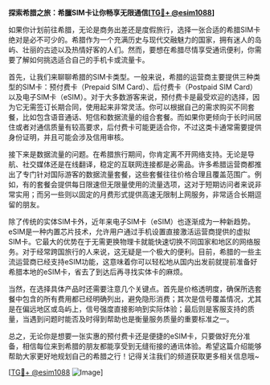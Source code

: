 **探索希腊之旅：希臘SIM卡让你畅享无限通信[[TG💪+ @esim1088](https://t.me/s/esim1088)]**

如果你计划前往希腊，无论是商务出差还是度假旅行，选择一张合适的希腊SIM卡绝对是必不可少的。希腊作为一个充满历史与现代交融魅力的国家，拥有迷人的岛屿、壮丽的古迹以及热情好客的人们。然而，要想在希腊尽情享受通讯便利，你需要了解如何挑选适合自己的手机卡或流量卡。

首先，让我们来聊聊希腊的SIM卡类型。一般来说，希腊的运营商主要提供三种类型的SIM卡：预付费卡（Prepaid SIM Card）、后付费卡（Postpaid SIM Card）以及电子SIM卡（eSIM）。对于大多数游客来说，预付费卡是最受欢迎的选择，因为它无需签订长期合同，使用起来非常灵活。你可以根据自己的需求购买不同套餐，比如包含语音通话、短信和数据流量的组合套餐。而如果你更倾向于长时间居住或者对通信质量有较高要求，后付费卡可能更适合你，不过这类卡通常需要提供身份证明，并且可能会涉及信用审核。

接下来是数据流量的问题。在希腊旅行期间，你肯定离不开网络支持。无论是导航、社交媒体还是在线翻译，稳定的互联网连接都是必需品。许多希腊运营商都推出了专门针对国际游客的数据流量套餐，这些套餐往往价格合理且覆盖范围广。例如，有的套餐会提供每日限速但无限量使用的流量选项，这对于短期访问者来说非常实用；而另一些则以固定的月费形式提供高速无限制上网服务，非常适合长期逗留的朋友。

除了传统的实体SIM卡外，近年来电子SIM卡（eSIM）也逐渐成为一种新趋势。eSIM是一种内置芯片技术，允许用户通过手机设置直接激活运营商提供的虚拟SIM卡。它最大的优势在于无需更换物理卡就能快速切换不同国家和地区的网络服务。对于经常跨国旅行的人来说，这无疑是一个极大的便利。目前，希腊的一些主流运营商已经支持eSIM功能，这意味着你可以轻松地从国内出发前就提前准备好希腊本地的eSIM卡，省去了到达后再寻找实体卡的麻烦。

当然，在选择具体产品时还需要注意几个关键点。首先是价格透明度，确保所选套餐中包含的所有费用都已经明确列出，避免隐形消费；其次是信号覆盖情况，尤其是在偏远地区或岛屿上，信号强度直接影响到实际体验；最后则是客服支持的质量，当遇到问题时能否及时得到帮助也是衡量服务质量的重要标准之一。

总之，无论你是想要一张实惠的预付费卡还是便捷的eSIM卡，只要做好充分准备，相信每位来到希腊的朋友都能享受到无缝衔接的通讯体验。希望这篇介绍能够帮助大家更好地规划自己的希腊之行！记得关注我们的频道获取更多相关信息哦~

[[TG💪+ @esim1088](https://t.me/s/esim1088) ![Image](https://i.postimg.cc/4NQfJmqS/Snipaste-2025-05-13-00-14-12.png)]